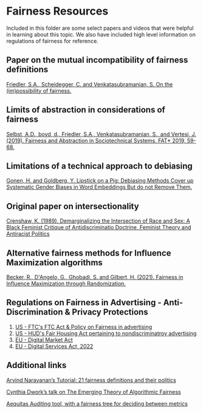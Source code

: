 # Fairness Resources

Included in this folder are some select papers and videos that were helpful in learning about this topic. We also have included high level information on regulations of fairness for reference.

## Paper on the mutual incompatibility of fairness definitions
[Friedler, S.A., Scheidegger, C. and Venkatasubramanian, S. On the (im)possibility of fairness.](https://arxiv.org/pdf/1609.07236.pdf) 

## Limits of abstraction in considerations of fairness 
[Selbst, A.D., boyd, d., Friedler, S.A., Venkatasubramanian, S., and Vertesi, J. (2019). Fairness and Abstraction in Sociotechnical Systems. FAT* 2019, 59-68.](https://dl.acm.org/doi/pdf/10.1145/3287560.3287598)

## Limitations of a technical approach to debiasing
[Gonen, H. and Goldberg, Y. Lipstick on a Pig: Debiasing Methods Cover up Systematic Gender Biases in Word Embeddings But do not Remove Them.](https://arxiv.org/pdf/1903.03862.pdf)

## Original paper on intersectionality
[Crenshaw, K. (1989). Demarginalizing the Intersection of Race and Sex: A Black Feminist Critique of Antidiscriminatio Doctrine, Feminist Theory and Antiracist Politics](https://chicagounbound.uchicago.edu/cgi/viewcontent.cgi?article=1052&context=uclf)

## Alternative fairness methods for Influence Maximization algorithms
[Becker, R., D'Angelo, G., Ghobadi, S. and Gilbert, H. (2021). Fairness in Influence Maximization through Randomization.](https://arxiv.org/abs/2010.03438?utm_source=feedburner&utm_medium=feed&utm_campaign=Feed%253A+arxiv%252FQSXk+%2528ExcitingAds%2521+cs+updates+on+arXiv.org%2529)

## Regulations on Fairness in Advertising - Anti-Discrimination & Privacy Protections
1. [US - FTC's FTC Act & Policy on Fairness in advertising](https://www.ftc.gov/legal-library/browse/ftc-policy-statement-unfairness)
2. [US - HUD's Fair Housing Act pertaining to nondiscriminatroy advertising](https://www.hud.gov/program_offices/fair_housing_equal_opp/fair_housing_act_overview)
3. [EU - Digital Market Act](https://oeil.secure.europarl.europa.eu/oeil/popups/ficheprocedure.do?reference=2020/0374(COD)&l=en)
4. [EU - Digital Services Act, 2022](https://ec.europa.eu/commission/presscorner/detail/en/ip_22_2545)

## Additional links

[Arvind Narayanan’s Tutorial: 21 fairness definitions and their politics](https://www.youtube.com/watch?v=jIXIuYdnyyk)

[Cynthia Dwork’s talk on The Emerging Theory of Algorithmic Fairness](https://www.youtube.com/watch?v=g-z84_nRQhw)

[Aequitas Auditing tool, with a fairness tree for deciding between metrics](http://www.datasciencepublicpolicy.org/our-work/tools-guides/aequitas/)
